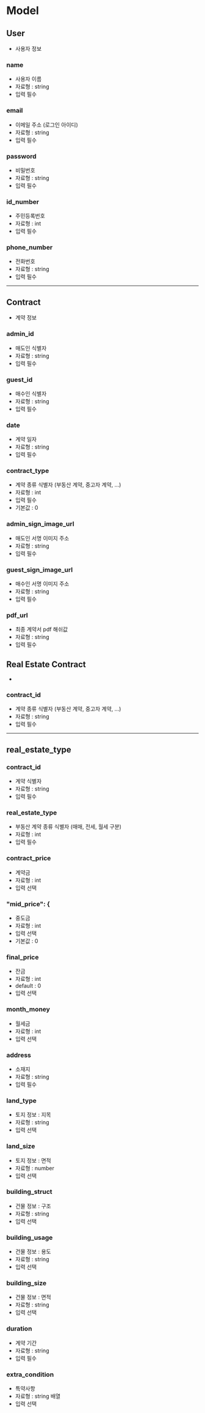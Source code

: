 # Model

## User 
- 사용자 정보

### name
- 사용자 이름
- 자료형 : string
- 입력 필수

### email
- 이메일 주소 (로그인 아이디)
- 자료형 : string
- 입력 필수

### password
- 비밀번호
- 자료형 : string
- 입력 필수

### id_number
- 주민등록번호
- 자료형 : int
- 입력 필수

### phone_number
- 전화번호
- 자료형 : string
- 입력 필수

----------------------

## Contract 
- 계약 정보

### admin_id
- 매도인 식별자
- 자료형 : string
- 입력 필수

### guest_id
- 매수인 식별자
- 자료형 : string
- 입력 필수

### date
- 계약 일자
- 자료형 : string
- 입력 필수

### contract_type
- 계약 종류 식별자 (부동산 계약, 중고자 계약, ...)
- 자료형 : int
- 입력 필수
- 기본값 : 0

### admin_sign_image_url
- 매도인 서명 이미지 주소
- 자료형 : string
- 입력 필수

### guest_sign_image_url
- 매수인 서명 이미지 주소
- 자료형 : string
- 입력 필수

### pdf_url
- 최종 계약서 pdf 해쉬값
- 자료형 : string
- 입력 필수

## Real Estate Contract
- 
### contract_id
- 계약 종류 식별자 (부동산 계약, 중고자 계약, ...)
- 자료형 : string
- 입력 필수

----------------------

## real_estate_type

###	contract_id
- 계약 식별자 
- 자료형 : string
- 입력 필수

###	real_estate_type
- 부동산 계약 종류 식별자 (매매, 전세, 월세 구분)
- 자료형 : int
- 입력 필수
		
###	contract_price
- 계약금
- 자료형 : int
- 입력 선택

###	"mid_price": {
- 중도금 
- 자료형 : int
- 입력 선택
- 기본값 : 0

###	final_price
- 잔금
- 자료형 : int
- default : 0
- 입력 선택

###	month_money
- 월세금
- 자료형 : int
- 입력 선택

###	address
- 소재지
- 자료형 : string
- 입력 필수

###	land_type
- 토지 정보 : 지목
- 자료형 : string
- 입력 선택

###	land_size
- 토지 정보 : 면적
- 자료형 : number
- 입력 선택

###	building_struct
- 건물 정보 : 구조
- 자료형 : string
- 입력 선택

###	building_usage
- 건물 정보 : 용도
- 자료형 : string
- 입력 선택

###	building_size
- 건물 정보 : 면적
- 자료형 : string
- 입력 선택

###	duration
- 계약 기간
- 자료형 : string
- 입력 필수

###	extra_condition
- 특약사항
- 자료형 : string 배열
- 입력 선택